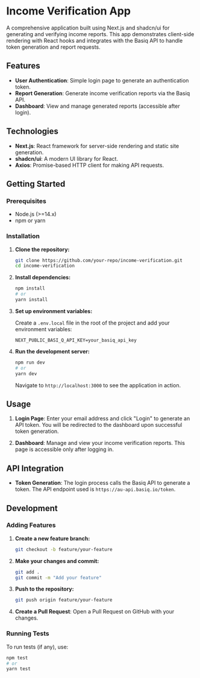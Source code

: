# Income Verification App

A comprehensive application built using Next.js and shadcn/ui for generating and verifying income reports. This app demonstrates client-side rendering with React hooks and integrates with the Basiq API to handle token generation and report requests.

## Features

- **User Authentication**: Simple login page to generate an authentication token.
- **Report Generation**: Generate income verification reports via the Basiq API.
- **Dashboard**: View and manage generated reports (accessible after login).

## Technologies

- **Next.js**: React framework for server-side rendering and static site generation.
- **shadcn/ui**: A modern UI library for React.
- **Axios**: Promise-based HTTP client for making API requests.

## Getting Started

### Prerequisites

- Node.js (>=14.x)
- npm or yarn

### Installation

1. **Clone the repository:**

    ```bash
    git clone https://github.com/your-repo/income-verification.git
    cd income-verification
    ```

2. **Install dependencies:**

    ```bash
    npm install
    # or
    yarn install
    ```

3. **Set up environment variables:**

    Create a `.env.local` file in the root of the project and add your environment variables:

    ```env
    NEXT_PUBLIC_BASI_Q_API_KEY=your_basiq_api_key
    ```

4. **Run the development server:**

    ```bash
    npm run dev
    # or
    yarn dev
    ```

    Navigate to `http://localhost:3000` to see the application in action.

## Usage

1. **Login Page**: Enter your email address and click "Login" to generate an API token. You will be redirected to the dashboard upon successful token generation.

2. **Dashboard**: Manage and view your income verification reports. This page is accessible only after logging in.

## API Integration

- **Token Generation**: The login process calls the Basiq API to generate a token. The API endpoint used is `https://au-api.basiq.io/token`.

## Development

### Adding Features

1. **Create a new feature branch:**

    ```bash
    git checkout -b feature/your-feature
    ```

2. **Make your changes and commit:**

    ```bash
    git add .
    git commit -m "Add your feature"
    ```

3. **Push to the repository:**

    ```bash
    git push origin feature/your-feature
    ```

4. **Create a Pull Request**: Open a Pull Request on GitHub with your changes.

### Running Tests

To run tests (if any), use:

```bash
npm test
# or
yarn test
